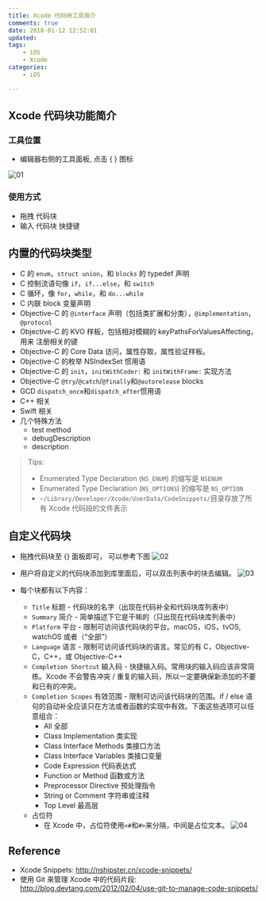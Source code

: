 ```yaml
---
title: Xcode 代码块工具简介
comments: true
date: 2018-01-12 12:52:01
updated:
tags:
	- iOS
	- Xcode
categories:
	- iOS

---
```


<!-- more -->

## Xcode 代码块功能简介
### 工具位置
* 编辑器右侧的工具面板, 点击 { } 图标

![01](01.png)

### 使用方式
* 拖拽 代码块
* 输入 代码块 快捷键

## 内置的代码块类型
* C 的 `enum`，`struct union`，和 `blocks` 的 typedef 声明
* C 控制流语句像 `if`，`if...else`，和 `switch`
* C 循环，像 `for`，`while`，和 `do...while`
* C 内联 block 变量声明
* Objective-C 的 `@interface` 声明（包括类扩展和分类），`@implementation`，`@protocol`
* Objective-C 的 KVO 样板，包括相对模糊的 keyPathsForValuesAffecting<Key>，用来 注册相关的键
* Objective-C 的 Core Data 访问，属性存取，属性验证样板。
* Objective-C 的枚举 NSIndexSet 惯用语
* Objective-C 的 `init`，`initWithCoder:` 和 `initWithFrame:` 实现方法
* Objective-C `@try`/`@catch`/`@finally`和`@autorelease` blocks
* GCD `dispatch_once`和`dispatch_after`惯用语
* C++ 相关
* Swift 相关
* 几个特殊方法
    * test method
    * debugDescription
    * description
>Tips:
>* Enumerated Type Declaration (`NS_ENUM`) 的缩写是 `NSENUM`
>* Enumerated Type Declaration (`NS_OPTIONS`) 的缩写是 `NS_OPTION`
>* `~/Library/Developer/Xcode/UserData/CodeSnippets/`目录存放了所有 Xcode 代码段的文件表示

## 自定义代码块
* 拖拽代码块至 {} 面板即可， 可以参考下图
![02](02.png)

* 用户将自定义的代码块添加到库里面后，可以双击列表中的块去编辑。
![03](03.jpg)

* 每个块都有以下内容：
    * `Title` 标题 - 代码块的名字（出现在代码补全和代码块库列表中）
    * `Summary` 简介 - 简单描述下它是干嘛的（只出现在代码块库列表中）
    * `Platform` 平台 - 限制可访问该代码块的平台。macOS，iOS，tvOS, watchOS 或者（“全部”）
    * `Language` 语言 - 限制可访问该代码块的语言。常见的有 C，Objective-C，C++，或 Objective-C++
    * `Completion Shortcut` 输入码 - 快捷输入码。常用块的输入码应该非常简练。Xcode 不会警告冲突 / 重复的输入码，所以一定要确保新添加的不要和已有的冲突。
    * `Completion Scopes` 有效范围 - 限制可访问该代码块的范围。if / else 语句的自动补全应该只在方法或者函数的实现中有效。下面这些选项可以任意组合：
        * All 全部
        * Class Implementation 类实现
        * Class Interface Methods 类接口方法
        * Class Interface Variables 类接口变量
        * Code Expression 代码表达式
        * Function or Method 函数或方法
        * Preprocessor Directive 预处理指令
        * String or Comment 字符串或注释
        * Top Level 最高层
    * 占位符
      * 在 Xcode 中，占位符使用`<#`和`#>`来分隔，中间是占位文本。
        ![04](04.jpg)

## Reference
* Xcode Snippets: http://nshipster.cn/xcode-snippets/
* 使用 Git 来管理 Xcode 中的代码片段: http://blog.devtang.com/2012/02/04/use-git-to-manage-code-snippets/


